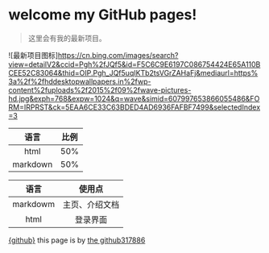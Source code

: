 # welcome my GitHub pages!

>这里会有我的最新项目。

![最新项目图标]https://cn.bing.com/images/search?view=detailV2&ccid=Pgh%2fJQf5&id=F5C6C9E6197C086754424E65A110BCEE52C83064&thid=OIP.Pgh_JQf5uqIKTb2tsVGrZAHaFj&mediaurl=https%3a%2f%2fhddesktopwallpapers.in%2fwp-content%2fuploads%2f2015%2f09%2fwave-pictures-hd.jpg&exph=768&expw=1024&q=wave&simid=607997653866055486&FORM=IRPRST&ck=5EAA6CE33C63BDED4AD6936FAFBF7499&selectedIndex=3

|语言|比例|
|:--:|:--:|
|html|50%|
|markdown|50%|


|语言|使用点|
|:--:|:--:|
|markdowm|主页、介绍文档|
|html|登录界面|

[{github}](https://github.com/317886)
this page is by [the github317886](https://github.317886)


